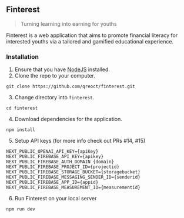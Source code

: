 ## Finterest
> Turning learning into earning for youths

Finterest is a web application that aims to promote financial literacy for interested youths via a tailored and gamified educational experience.

### Installation
1. Ensure that you have [NodeJS](https://nodejs.org/en) installed. 
2. Clone the repo to your computer.
```
git clone https://github.com/qreoct/finterest.git
```
3. Change directory into `finterest`.
```
cd finterest
```
4. Download dependencies for the application.
```
npm install
```
5. Setup API keys (for more info check out PRs #14, #15)
```
NEXT_PUBLIC_OPENAI_API_KEY={apiKey}
NEXT_PUBLIC_FIREBASE_API_KEY={apikey}
NEXT_PUBLIC_FIREBASE_AUTH_DOMAIN {domain}
NEXT_PUBLIC_FIREBASE_PROJECT_ID={projectid}
NEXT_PUBLIC_FIREBASE_STORAGE_BUCKET={storagebucket}
NEXT_PUBLIC_FIREBASE_MESSAGING_SENDER_ID={senderid}
NEXT_PUBLIC_FIREBASE_APP_ID={appid}
NEXT_PUBLIC_FIREBASE_MEASUREMENT_ID={measurementid}
```
6. Run Finterest on your local server
```
npm run dev
```
